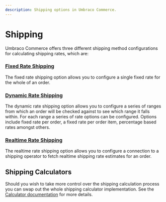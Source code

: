 ```yaml
---
description: Shipping options in Umbraco Commerce.
---
```


# Shipping

Umbraco Commerce offers three different shipping method configurations for calculating shipping rates, which are:

### [Fixed Rate Shipping](./fixed-rate-shipping.md)

The fixed rate shipping option allows you to configure a single fixed rate for the whole of an order.

### [Dynamic Rate Shipping](./dynamic-rate-shipping.md)

The dynamic rate shipping option allows you to configure a series of ranges from which an order will be checked against to see which range it falls within. For each range a series of rate options can be configured. Options include fixed rate per order, a fixed rate per order item, percentage based rates amongst others.

### [Realtime Rate Shipping](./relatime-rate-shipping.md)

The realtime rate shipping option allows you to configure a connection to a shipping operator to fetch realtime shipping rate estimates for an order.

## Shipping Calculators

Should you wish to take more control over the shipping calculation process you can swap out the whole shipping calculator implementation. See the [Calculator documentation](../../key-concepts/calculators.md) for more details.